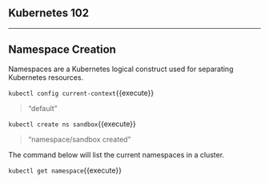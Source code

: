 ## Kubernetes 102

---

## Namespace Creation

Namespaces are a Kubernetes logical construct used for separating Kubernetes resources.

`kubectl config current-context`{{execute}}
> “default”

`kubectl create ns sandbox`{{execute}}
> “namespace/sandbox created”


The command below will list the current namespaces in a cluster. 

`kubectl get namespace`{{execute}}
